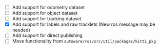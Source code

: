 - [ ] Add support for odometry dataset
- [ ] Add support for object dataset
- [ ] Add support for tracking dataset
- [x] Add support for labels and raw tracklets (New ros message may be needed)
- [ ] Add support for direct publishing
- [ ] Move functionality from `autoware/ros/src/util/packages/kitti_pkg`
